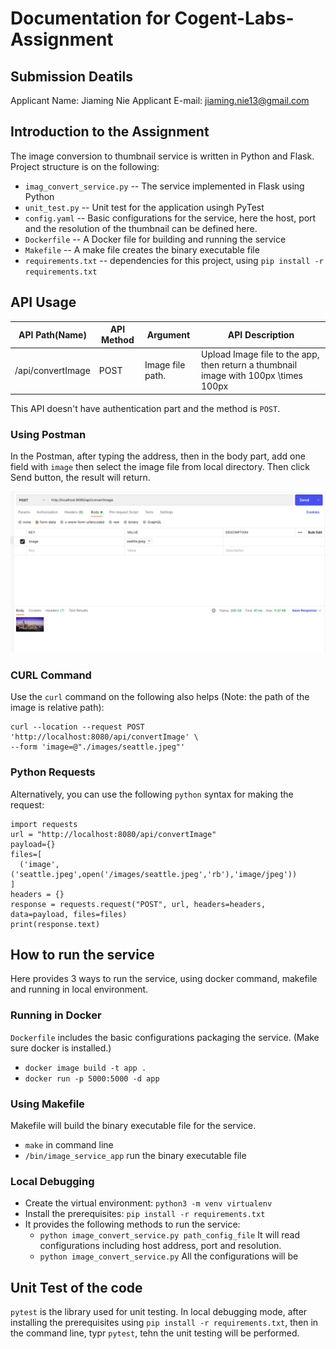 
# Documentation for Cogent-Labs-Assignment

## Submission Deatils 
Applicant Name: Jiaming Nie
Applicant E-mail: jiaming.nie13@gmail.com 

## Introduction to the Assignment

The image conversion to thumbnail service is written in Python and Flask. Project structure is on the following:

* `imag_convert_service.py` -- The service implemented in Flask using Python 
* `unit_test.py` -- Unit test for the application usingh PyTest 
* `config.yaml` -- Basic configurations for the service, here the host, port and the resolution of the thumbnail can be defined here.
* `Dockerfile` -- A Docker file for building and running the service 
* `Makefile` -- A make file creates the binary executable file 
* `requirements.txt` -- dependencies for this project, using `pip install -r requirements.txt`

## API Usage 

| API Path(Name)       | API Method | Argument | API Description | 
| ---                  | ---        | ---      | ---             |
| /api/convertImage    | POST       | Image file path.       | Upload Image file to the app, then return a thumbnail image with 100px \times 100px  | 

This API doesn't have authentication part and the method is `POST`.

### Using Postman
In the Postman, after typing the address, then in the body part, add one field with `image` then select the image file from local directory. Then click Send button, the result will return.

![Postman Screenshot](/images/postman.png) 

### CURL Command 

Use the `curl` command on the following also helps (Note: the path of the image is relative path):

```
curl --location --request POST 'http://localhost:8080/api/convertImage' \
--form 'image=@"./images/seattle.jpeg"'
```

### Python Requests

Alternatively, you can use the following `python` syntax for making the request:

```
import requests
url = "http://localhost:8080/api/convertImage"
payload={}
files=[
  ('image',('seattle.jpeg',open('/images/seattle.jpeg','rb'),'image/jpeg'))
]
headers = {}
response = requests.request("POST", url, headers=headers, data=payload, files=files)
print(response.text)
```

## How to run the service 
Here provides 3 ways to run the service, using docker command, makefile and running in local environment.

### Running in Docker 

`Dockerfile` includes the basic configurations packaging the service. (Make sure docker is installed.)

* `docker image build -t app .`
* `docker run -p 5000:5000 -d app`

### Using Makefile 

Makefile will build the binary executable file for the service.

* `make` in command line
* `/bin/image_service_app` run the binary executable file 

### Local Debugging 

* Create the virtual environment: `python3 -m venv virtualenv`
* Install the prerequisites: `pip install -r requirements.txt`
* It provides the following methods to run the service:
  * `python image_convert_service.py path_config_file` It will read configurations including host address, port and resolution.
  * `python image_convert_service.py` All the configurations will be 

## Unit Test of the code 
`pytest` is the library used for unit testing. In local debugging mode, after installing the prerequisites using `pip install -r requirements.txt`, then in the command line, typr `pytest`, tehn the unit testing will be performed. 
